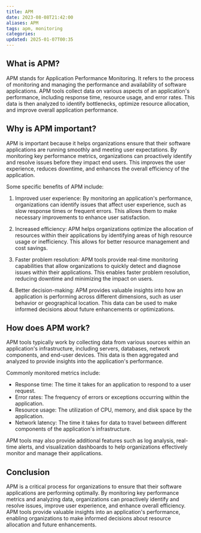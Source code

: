 ```yaml
---
title: APM
date: 2023-08-08T21:42:00
aliases: APM
tags: apm, monitoring
categories: 
updated: 2025-01-07T00:35
---
```


## What is APM?

APM stands for Application Performance Monitoring. It refers to the process of monitoring and managing the performance and availability of software applications. APM tools collect data on various aspects of an application's performance, including response time, resource usage, and error rates. This data is then analyzed to identify bottlenecks, optimize resource allocation, and improve overall application performance.

## Why is APM important?

APM is important because it helps organizations ensure that their software applications are running smoothly and meeting user expectations. By monitoring key performance metrics, organizations can proactively identify and resolve issues before they impact end users. This improves the user experience, reduces downtime, and enhances the overall efficiency of the application.

Some specific benefits of APM include:

1. Improved user experience: By monitoring an application's performance, organizations can identify issues that affect user experience, such as slow response times or frequent errors. This allows them to make necessary improvements to enhance user satisfaction.

2. Increased efficiency: APM helps organizations optimize the allocation of resources within their applications by identifying areas of high resource usage or inefficiency. This allows for better resource management and cost savings.

3. Faster problem resolution: APM tools provide real-time monitoring capabilities that allow organizations to quickly detect and diagnose issues within their applications. This enables faster problem resolution, reducing downtime and minimizing the impact on users.

4. Better decision-making: APM provides valuable insights into how an application is performing across different dimensions, such as user behavior or geographical location. This data can be used to make informed decisions about future enhancements or optimizations.

## How does APM work?

APM tools typically work by collecting data from various sources within an application's infrastructure, including servers, databases, network components, and end-user devices. This data is then aggregated and analyzed to provide insights into the application's performance.

Commonly monitored metrics include:

- Response time: The time it takes for an application to respond to a user request.
- Error rates: The frequency of errors or exceptions occurring within the application.
- Resource usage: The utilization of CPU, memory, and disk space by the application.
- Network latency: The time it takes for data to travel between different components of the application's infrastructure.

APM tools may also provide additional features such as log analysis, real-time alerts, and visualization dashboards to help organizations effectively monitor and manage their applications.

## Conclusion

APM is a critical process for organizations to ensure that their software applications are performing optimally. By monitoring key performance metrics and analyzing data, organizations can proactively identify and resolve issues, improve user experience, and enhance overall efficiency. APM tools provide valuable insights into an application's performance, enabling organizations to make informed decisions about resource allocation and future enhancements.

